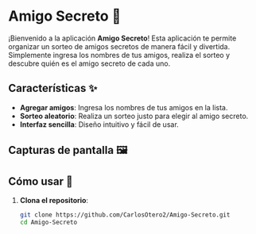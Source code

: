 # Amigo Secreto 🎁

¡Bienvenido a la aplicación **Amigo Secreto**! Esta aplicación te permite organizar un sorteo de amigos secretos de manera fácil y divertida. Simplemente ingresa los nombres de tus amigos, realiza el sorteo y descubre quién es el amigo secreto de cada uno.

## Características ✨

- **Agregar amigos**: Ingresa los nombres de tus amigos en la lista.
- **Sorteo aleatorio**: Realiza un sorteo justo para elegir al amigo secreto.
- **Interfaz sencilla**: Diseño intuitivo y fácil de usar.

## Capturas de pantalla 🖼️




## Cómo usar 🚀

1. **Clona el repositorio**:
   ```bash
   git clone https://github.com/CarlosOtero2/Amigo-Secreto.git
   cd Amigo-Secreto

